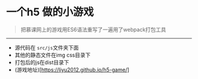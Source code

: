 # 一个h5 做的小游戏
> 把慕课网上的游戏用ES6语法重写了一遍用了webpack打包工具
***
* 源代码在 `src/js`文件夹下面
* 其他的静态文件在img css目录下
* 打包后的js在dist目录下
* (游戏地址)[https://liyu2012.github.io/h5-game/]
